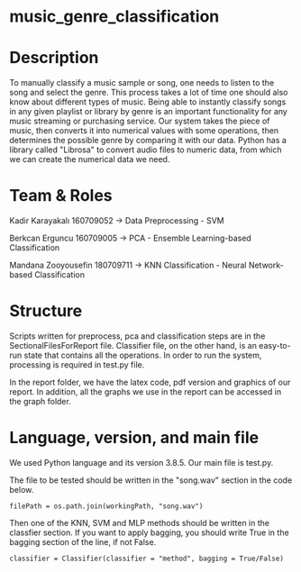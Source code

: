 # music_genre_classification

# Description

To manually classify a music sample or song, one needs to listen to the song and select the genre. This process takes a lot of time one should also know about different types of music. Being able to instantly classify songs in any given playlist or library by genre is an important functionality for any music streaming or purchasing service. Our system takes the piece of music, then converts it into numerical values with some operations, then determines the possible genre by comparing it with our data. Python has a library called "Librosa" to convert audio files to numeric data, from which we can create the numerical data we need.

# Team & Roles

Kadir Karayakalı 160709052 -> Data Preprocessing - SVM 

Berkcan Erguncu 160709005 -> PCA - Ensemble Learning-based Classification

Mandana Zooyousefin 180709711 -> KNN Classification - Neural Network-based Classification


# Structure

Scripts written for preprocess, pca and classification steps are in the SectionalFilesForReport file. Classifier file, on the other hand, is an easy-to-run state that contains all the operations. In order to run the system, processing is required in test.py file.

In the report folder, we have the latex code, pdf version and graphics of our report. In addition, all the graphs we use in the report can be accessed in the graph folder.

# Language, version, and main file

We used Python language and its version 3.8.5. Our main file is test.py.

The file to be tested should be written in the "song.wav" section in the code below.
```
filePath = os.path.join(workingPath, "song.wav")
```

Then one of the KNN, SVM and MLP methods should be written in the classfier section. If you want to apply bagging, you should write True in the bagging section of the line, if not False.
```
classifier = Classifier(classifier = "method", bagging = True/False)
```



